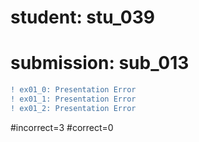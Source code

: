 # student: stu_039
# submission: sub_013

```diff
! ex01_0: Presentation Error
! ex01_1: Presentation Error
! ex01_2: Presentation Error
```
#incorrect=3
#correct=0

